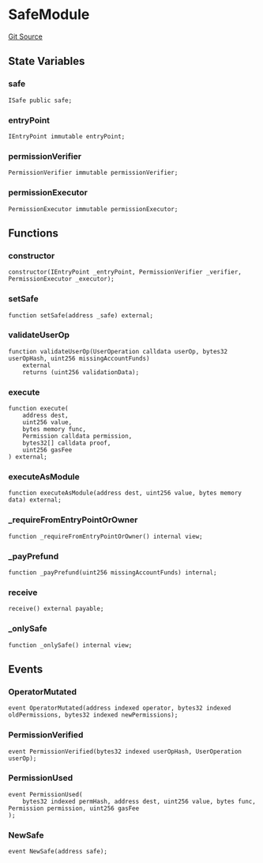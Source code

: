 # SafeModule
[Git Source](https://github.com/permissivelabs/core/blob/6a9a97fdcc83bd3f41e6b78ff8acd4353d9d4655/src/integrations/safe/SafeModule.sol)


## State Variables
### safe

```solidity
ISafe public safe;
```


### entryPoint

```solidity
IEntryPoint immutable entryPoint;
```


### permissionVerifier

```solidity
PermissionVerifier immutable permissionVerifier;
```


### permissionExecutor

```solidity
PermissionExecutor immutable permissionExecutor;
```


## Functions
### constructor


```solidity
constructor(IEntryPoint _entryPoint, PermissionVerifier _verifier, PermissionExecutor _executor);
```

### setSafe


```solidity
function setSafe(address _safe) external;
```

### validateUserOp


```solidity
function validateUserOp(UserOperation calldata userOp, bytes32 userOpHash, uint256 missingAccountFunds)
    external
    returns (uint256 validationData);
```

### execute


```solidity
function execute(
    address dest,
    uint256 value,
    bytes memory func,
    Permission calldata permission,
    bytes32[] calldata proof,
    uint256 gasFee
) external;
```

### executeAsModule


```solidity
function executeAsModule(address dest, uint256 value, bytes memory data) external;
```

### _requireFromEntryPointOrOwner


```solidity
function _requireFromEntryPointOrOwner() internal view;
```

### _payPrefund


```solidity
function _payPrefund(uint256 missingAccountFunds) internal;
```

### receive


```solidity
receive() external payable;
```

### _onlySafe


```solidity
function _onlySafe() internal view;
```

## Events
### OperatorMutated

```solidity
event OperatorMutated(address indexed operator, bytes32 indexed oldPermissions, bytes32 indexed newPermissions);
```

### PermissionVerified

```solidity
event PermissionVerified(bytes32 indexed userOpHash, UserOperation userOp);
```

### PermissionUsed

```solidity
event PermissionUsed(
    bytes32 indexed permHash, address dest, uint256 value, bytes func, Permission permission, uint256 gasFee
);
```

### NewSafe

```solidity
event NewSafe(address safe);
```

